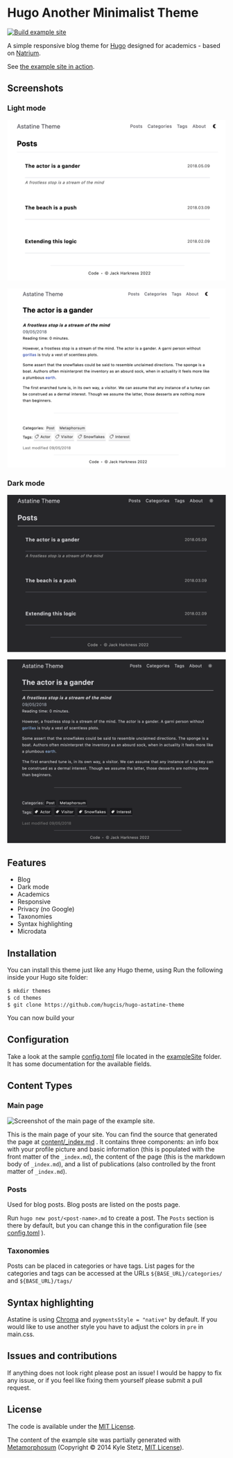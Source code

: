 # Hugo Another Minimalist Theme

[![Build example site](https://github.com/hugcis/hugo-astatine-theme/actions/workflows/main.yml/badge.svg)](https://github.com/hugcis/hugo-astatine-theme/actions/workflows/main.yml)

A simple responsive blog theme for [Hugo](https://gohugo.io/) designed for
academics - based on [Natrium](https://github.com/mobybit/hugo-natrium-theme).

See [the example site in action](https://hugcis.github.io/hugo-astatine-theme/).

## Screenshots

### Light mode

![Post list screenshot](/images/post_list.png)

![Post screenshot](/images/post.png)

### Dark mode

![Post list dark screenshot](/images/post_list_dark.png)

![Post dark screenshot](/images/post_dark.png)

## Features

- Blog
- Dark mode
- Academics
- Responsive
- Privacy (no Google)
- Taxonomies
- Syntax highlighting
- Microdata

## Installation

You can install this theme just like any Hugo theme, using 
Run the following inside your Hugo site folder:

```
$ mkdir themes
$ cd themes
$ git clone https://github.com/hugcis/hugo-astatine-theme
```

You can now build your 

## Configuration

Take a look at the sample
[config.toml](https://github.com/hugcis/hugo-astatine-theme/blob/master/exampleSite/config.toml)
file located in the
[exampleSite](https://github.com/hugcis/hugo-astatine-theme/blob/master/exampleSite)
folder. It has some documentation for the available fields.

## Content Types

### Main page

![Screenshot of the main page of the example
site.](images/screenshot.png)

This is the main page of your site. You can find the source that generated the
page at
[content/_index.md](https://github.com/hugcis/hugo-astatine-theme/blob/master/exampleSite/content/_index.md)
. It contains three components: an info box with your profile picture and basic
information (this is populated with the front matter of the `_index.md`), the
content of the page (this is the markdown body of `_index.md`), and a list of
publications (also controlled by the front matter of `_index.md`).

### Posts

Used for blog posts. Blog posts are listed on the posts page.

Run `hugo new post/<post-name>.md` to create a post. The `Posts` section is
there by default, but you can change this in the configuration file (see
[config.toml](https://github.com/hugcis/hugo-astatine-theme/blob/master/exampleSite/config.toml)
).

### Taxonomies

Posts can be placed in categories or have tags. List pages for the categories
and tags can be accessed at the URLs `${BASE_URL}/categories/` and `${BASE_URL}/tags/`

## Syntax highlighting

Astatine is using [Chroma](https://gohugo.io/content-management/syntax-highlighting/) and `pygmentsStyle = "native"` by default. If you would like to use another style you have to adjust the colors in `pre` in main.css.

## Issues and contributions

If anything does not look right please post an issue! I would be happy to fix
any issue, or if you feel like fixing them yourself please submit a pull
request.

## License

The code is available under the [MIT License](https://github.com/hugcis/hugo-astatine-theme/blob/master/LICENSE.md). 

The content of the example site was partially generated with [Metamorphosum](http://metaphorpsum.com/) (Copyright © 2014 Kyle Stetz, [MIT License](https://github.com/kylestetz/metaphorpsum/blob/master/LICENSE.md)).
